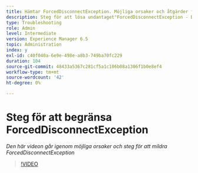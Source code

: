 ```yaml
---
title: Hämtar ForcedDisconnectException. Möjliga orsaker och åtgärder för att minska problemet.
description: Steg för att lösa undantaget"ForcedDisconnectException - Den här medlemmen har tvingats bort från det distribuerade systemet".
type: Troubleshooting
role: Admin
level: Intermediate
version: Experience Manager 6.5
topic: Administration
index: y
exl-id: c40f040a-6e9e-498e-a8b3-749ba70fc229
duration: 104
source-git-commit: 48433a5367c281cf5a1c106b08a1306f1b0e8ef4
workflow-type: tm+mt
source-wordcount: '42'
ht-degree: 0%

---
```


# Steg för att begränsa ForcedDisconnectException

*Den här videon går igenom möjliga orsaker och steg för att mildra ForcedDisconnectException*

>[!VIDEO](https://video.tv.adobe.com/v/335483?quality=12&learn=on)
